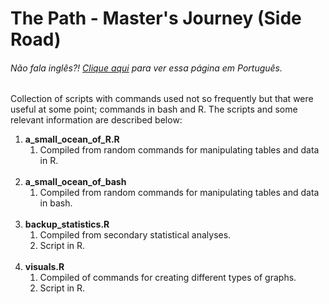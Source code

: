 # The Path - Master's Journey (Side Road)

<h6> Não fala inglês?! <a href = "https://github.com/gosvnavarro/The_Path_Masters_Journey/blob/main/side_rode/README.md">Clique aqui</a> para ver essa página em Português.</h6>

Collection of scripts with commands used not so frequently but that were useful at some point; commands in bash and R. The scripts and some relevant information are described below:
<br>
<ol>
    <li><b>a_small_ocean_of_R.R</b>
    <ol>
        <li>Compiled from random commands for manipulating tables and data in R.</li>
    </ol>
    </li>
		<br>
    <li><b>a_small_ocean_of_bash</b>
				<ol>
        <li>Compiled from random commands for manipulating tables and data in bash.</li>
        </ol>
				</li>
		<br>
    <li><b>backup_statistics.R</b>
    <ol>
        <li>Compiled from secondary statistical analyses.</li>
        <li>Script in R.</li>
    </ol>
    </li>
    <br>
    <li><b>visuals.R</b>
    <ol>
        <li>Compiled of commands for creating different types of graphs.</li>
        <li>Script in R.</li>
    </ol>
    </li>
</ol>
